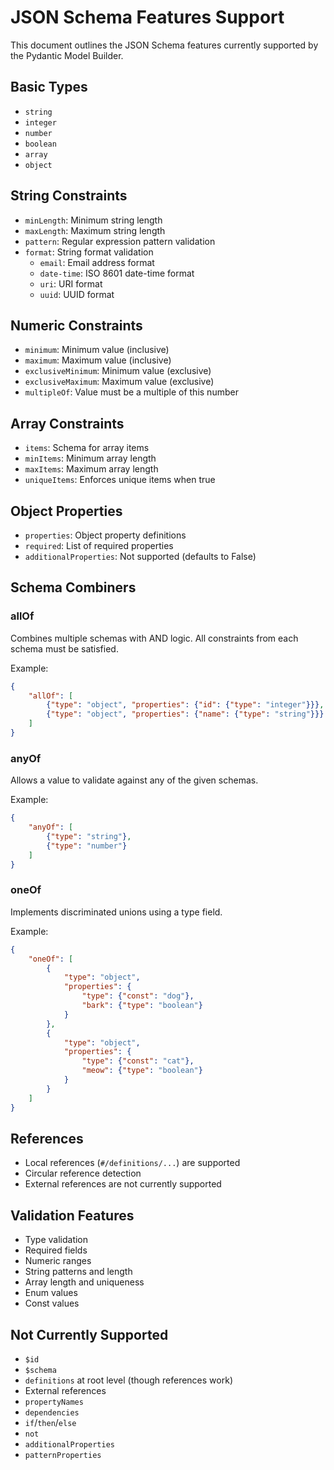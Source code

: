 # JSON Schema Features Support

This document outlines the JSON Schema features currently supported by the Pydantic Model Builder.

## Basic Types

- `string`
- `integer`
- `number`
- `boolean`
- `array`
- `object`

## String Constraints

- `minLength`: Minimum string length
- `maxLength`: Maximum string length
- `pattern`: Regular expression pattern validation
- `format`: String format validation
  - `email`: Email address format
  - `date-time`: ISO 8601 date-time format
  - `uri`: URI format
  - `uuid`: UUID format

## Numeric Constraints

- `minimum`: Minimum value (inclusive)
- `maximum`: Maximum value (inclusive)
- `exclusiveMinimum`: Minimum value (exclusive)
- `exclusiveMaximum`: Maximum value (exclusive)
- `multipleOf`: Value must be a multiple of this number

## Array Constraints

- `items`: Schema for array items
- `minItems`: Minimum array length
- `maxItems`: Maximum array length
- `uniqueItems`: Enforces unique items when true

## Object Properties

- `properties`: Object property definitions
- `required`: List of required properties
- `additionalProperties`: Not supported (defaults to False)

## Schema Combiners

### allOf
Combines multiple schemas with AND logic. All constraints from each schema must be satisfied.

Example:
```json
{
    "allOf": [
        {"type": "object", "properties": {"id": {"type": "integer"}}},
        {"type": "object", "properties": {"name": {"type": "string"}}}
    ]
}
```

### anyOf
Allows a value to validate against any of the given schemas.

Example:
```json
{
    "anyOf": [
        {"type": "string"},
        {"type": "number"}
    ]
}
```

### oneOf
Implements discriminated unions using a type field.

Example:
```json
{
    "oneOf": [
        {
            "type": "object",
            "properties": {
                "type": {"const": "dog"},
                "bark": {"type": "boolean"}
            }
        },
        {
            "type": "object",
            "properties": {
                "type": {"const": "cat"},
                "meow": {"type": "boolean"}
            }
        }
    ]
}
```

## References

- Local references (`#/definitions/...`) are supported
- Circular reference detection
- External references are not currently supported

## Validation Features

- Type validation
- Required fields
- Numeric ranges
- String patterns and length
- Array length and uniqueness
- Enum values
- Const values

## Not Currently Supported

- `$id`
- `$schema`
- `definitions` at root level (though references work)
- External references
- `propertyNames`
- `dependencies`
- `if`/`then`/`else`
- `not`
- `additionalProperties`
- `patternProperties`
